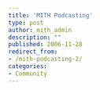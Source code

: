 ```yaml
---
title: 'MITH Podcasting'
type: post
author: mith_admin
description: ""
published: 2006-11-28
redirect_from: 
- /mith-podcasting-2/
categories:
- Community
---
```

